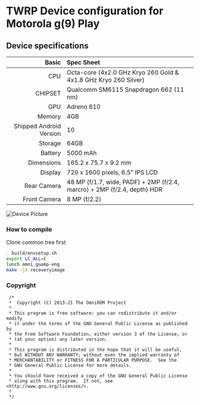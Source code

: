 # TWRP Device configuration for Motorola g(9) Play

## Device specifications

Basic   | Spec Sheet
-------:|:-------------------------
CPU     | Octa-core (4x2.0 GHz Kryo 260 Gold & 4x1.8 GHz Kryo 260 Silver)
CHIPSET | Qualcomm SM6115 Snapdragon 662 (11 nm)
GPU     | Adreno 610
Memory  | 4GB
Shipped Android Version | 10
Storage | 64GB
Battery | 5000 mAh
Dimensions | 165.2 x 75.7 x 9.2 mm
Display | 720 x 1600 pixels, 6.5" IPS LCD
Rear Camera  | 48 MP (f/1.7, wide, PADF) + 2MP (f/2.4, marcro) + 2MP (f/2.4, depth) HDR
Front Camera | 8 MP (f/2.2)

![Device Picture](https://fdn2.gsmarena.com/vv/pics/motorola/motorola-moto-g9-play-1.jpg)

### How to compile

Clone common tree first

```sh
. build/envsetup.sh
export LC_ALL=C
lunch omni_guamp-eng
make -jX recoveryimage
```

### Copyright
 ```
  /*
  *  Copyright (C) 2013-21 The OmniROM Project
  *
  * This program is free software: you can redistribute it and/or modify
  * it under the terms of the GNU General Public License as published by
  * the Free Software Foundation, either version 3 of the License, or
  * (at your option) any later version.
  *
  * This program is distributed in the hope that it will be useful,
  * but WITHOUT ANY WARRANTY; without even the implied warranty of
  * MERCHANTABILITY or FITNESS FOR A PARTICULAR PURPOSE.  See the
  * GNU General Public License for more details.
  *
  * You should have received a copy of the GNU General Public License
  * along with this program.  If not, see <http://www.gnu.org/licenses/>.
  *
  */
  ```
